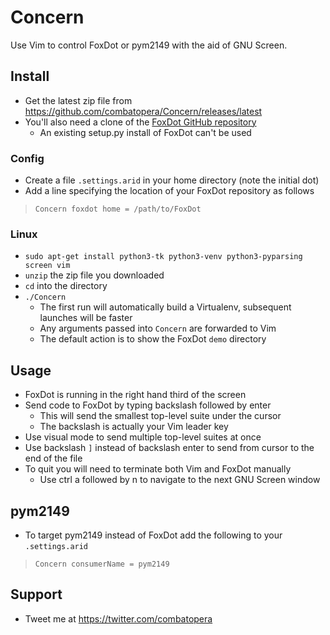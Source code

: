 # Concern

Use Vim to control FoxDot or pym2149 with the aid of GNU Screen.

## Install

* Get the latest zip file from <https://github.com/combatopera/Concern/releases/latest>
* You'll also need a clone of the [FoxDot GitHub repository](https://github.com/qirky/FoxDot)
    * An existing setup.py install of FoxDot can't be used

### Config

* Create a file `.settings.arid` in your home directory (note the initial dot)
* Add a line specifying the location of your FoxDot repository as follows

> `Concern foxdot home = /path/to/FoxDot`

### Linux

* `sudo apt-get install python3-tk python3-venv python3-pyparsing screen vim`
* `unzip` the zip file you downloaded
* `cd` into the directory
* `./Concern`
    * The first run will automatically build a Virtualenv, subsequent launches will be faster
    * Any arguments passed into `Concern` are forwarded to Vim
    * The default action is to show the FoxDot `demo` directory

## Usage

* FoxDot is running in the right hand third of the screen
* Send code to FoxDot by typing backslash followed by enter
    * This will send the smallest top-level suite under the cursor
    * The backslash is actually your Vim leader key
* Use visual mode to send multiple top-level suites at once
* Use backslash `]` instead of backslash enter to send from cursor to the end of the file
* To quit you will need to terminate both Vim and FoxDot manually
    * Use ctrl a followed by n to navigate to the next GNU Screen window

## pym2149

* To target pym2149 instead of FoxDot add the following to your `.settings.arid`

> `Concern consumerName = pym2149`

## Support

* Tweet me at <https://twitter.com/combatopera>
